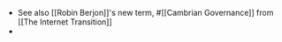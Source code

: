 ---
---

- See also [[Robin Berjon]]'s new term, #[[Cambrian Governance]] from [[The Internet Transition]]
-
